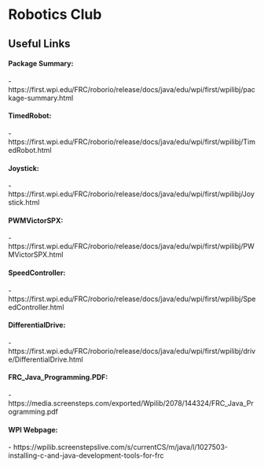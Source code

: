 # Robotics Club

<h2>Useful Links</h2>
<h4>Package Summary:</h4>
 - https://first.wpi.edu/FRC/roborio/release/docs/java/edu/wpi/first/wpilibj/package-summary.html
<h4>TimedRobot:</h4>
 - https://first.wpi.edu/FRC/roborio/release/docs/java/edu/wpi/first/wpilibj/TimedRobot.html
<h4>Joystick:</h4>
 - https://first.wpi.edu/FRC/roborio/release/docs/java/edu/wpi/first/wpilibj/Joystick.html
<h4>PWMVictorSPX:</h4>
 - https://first.wpi.edu/FRC/roborio/release/docs/java/edu/wpi/first/wpilibj/PWMVictorSPX.html
<h4>SpeedController:</h4>
 - https://first.wpi.edu/FRC/roborio/release/docs/java/edu/wpi/first/wpilibj/SpeedController.html
<h4>DifferentialDrive:</h4>
 - https://first.wpi.edu/FRC/roborio/release/docs/java/edu/wpi/first/wpilibj/drive/DifferentialDrive.html
<h4>FRC_Java_Programming.PDF:</h4>
 - https://media.screensteps.com/exported/Wpilib/2078/144324/FRC_Java_Programming.pdf
<h4>WPI Webpage:</h4>
 - https://wpilib.screenstepslive.com/s/currentCS/m/java/l/1027503-installing-c-and-java-development-tools-for-frc
